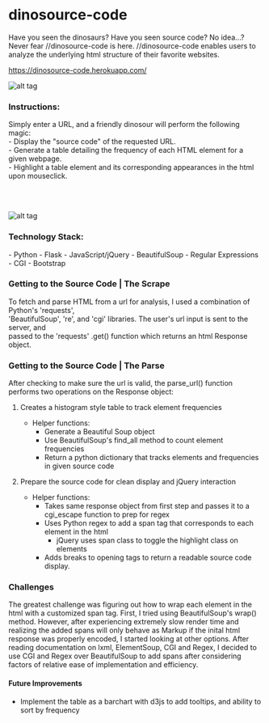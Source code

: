 # dinosource-code

Have you seen the dinosaurs? Have you seen source code? No idea...? Never fear //dinosource-code is here.
//dinosource-code enables users to analyze the underlying html structure of their favorite websites. 

https://dinosource-code.herokuapp.com/
 

![alt tag](https://raw.github.com/carly/dinosource-code/master/static/img/dino2.jpg)

<h3>Instructions:</h3>
Simply enter a URL, and a friendly dinosour will perform the following magic: <br>
- Display the "source code" of the requested URL. <br>
- Generate a table detailing the frequency of each HTML element for a given webpage.<br>
- Highlight a table element and its corresponding appearances in the html upon mouseclick.</p>
<br>
<br>

![alt tag](https://raw.github.com/carly/dinosource-code/master/static/img/highlightdino.jpg)

<h3>Technology Stack:</h3>
- Python
- Flask
- JavaScript/jQuery
- BeautifulSoup
- Regular Expressions
- CGI
- Bootstrap


<h3>Getting to the Source Code | The Scrape </h3>
To fetch and parse HTML from a url for analysis, I used a combination of Python's 'requests', <br>
'BeautifulSoup', 're', and 'cgi' libraries. The user's url input is sent to the server, and <br>
passed to the 'requests' .get() function which returns an html Response object.

<h3>Getting to the Source Code | The Parse </h3>

After checking to make sure the url is valid, the parse_url() function performs two operations on the Response object:

1. Creates a histogram style table to track element frequencies
	- Helper functions: 
		- Generate a Beautiful Soup object
		- Use BeautifulSoup's find_all method to count element frequencies
		- Return a python dictionary that tracks elements and frequencies in given source code 

2. Prepare the source code for clean display and jQuery interaction
	- Helper functions: 
		- Takes same response object from first step and passes it to a cgi_escape function to prep for regex
		- Uses Python regex to add a span tag that corresponds to each element in the html
			- jQuery uses span class to toggle the highlight class on elements 
		- Adds breaks to opening tags to return a readable source code display.
		
		
<h3>Challenges</h3>
The greatest challenge was figuring out how to wrap each element in the html with a customized span tag. 
First, I tried using BeautifulSoup's wrap() method. However, after experiencing extremely slow render time and 
realizing the added spans will only behave as Markup if the inital html response was properly encoded, I started 
looking at other options. After reading documentation on lxml, ElementSoup, CGI and Regex, I decided to use CGI 
and Regex over BeautifulSoup to add spans after considering factors of relative ease of implementation and efficiency. 

<h4>Future Improvements</h4>

- Implement the table as a barchart with d3js to add tooltips, and ability to sort by frequency
		
